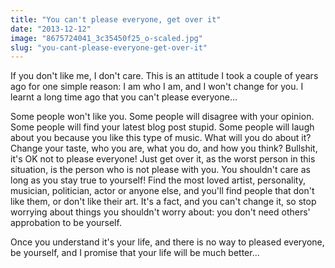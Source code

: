```yaml
---
title: "You can't please everyone, get over it"
date: "2013-12-12"
image: "8675724041_3c35450f25_o-scaled.jpg"
slug: "you-cant-please-everyone-get-over-it"
---
```


If you don't like me, I don't care. This is an attitude I took a couple of years ago for one simple reason: I am who I am, and I won't change for you. I learnt a long time ago that you can't please everyone...

Some people won't like you. Some people will disagree with your opinion. Some people will find your latest blog post stupid. Some people will laugh about you because you like this type of music. What will you do about it? Change your taste, who you are, what you do, and how you think? Bullshit, it's OK not to please everyone! Just get over it, as the worst person in this situation, is the person who is not please with you. You shouldn't care as long as you stay true to yourself! Find the most loved artist, personality, musician, politician, actor or anyone else, and you'll find people that don't like them, or don't like their art. It's a fact, and you can't change it, so stop worrying about things you shouldn't worry about: you don't need others' approbation to be yourself.

Once you understand it's your life, and there is no way to pleased everyone, be yourself, and I promise that your life will be much better...
